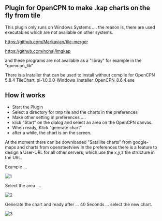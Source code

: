 Plugin for OpenCPN to make .kap charts on the fly from tile
-----------------------------------------------------------
This plugin only runs on Windows Systems ....
the reason is, there are used executables which are not available on other systems.

https://github.com/Markavian/tile-merger

https://github.com/nohal/imgkap

and these programs are not available as a "libray"  for example in the "opencpn_lib"

There is a Installer that can be used to install without compile for OpenCPN 5.8.4
TileChart_pi-1.0.0.0-Windows_Installer_OpenCPN_8.6.4.exe

How it works
------------
- Start the Plugin
- Select a directory for tmp tile and the charts in the preferences
- Make other setting in preferences ....
- klick "Start" on the dialog and select an area on the OpenCPN canvas.
- When ready, Klick "gererate chart"
- after a while, the chart is on the screen.

At the moment there can be downloaded "Satallite charts" from google-maps and charts from opensteetview
In the preferences there is a feature to design a User-URL for all other servers, which use the 
x,y,z  tile structure in the URL.

Example ...

![1](https://github.com/BerndCirotzki/TileChart_pi/assets/32094108/121e8567-121b-4612-bd7a-fe39ed191846)


Select the area ....

![2](https://github.com/BerndCirotzki/TileChart_pi/assets/32094108/01f563b8-d9df-4984-8248-4769b36bac7e)

Generate the chart and ready after ... 40 Seconds ... select the new chart.

![3](https://github.com/BerndCirotzki/TileChart_pi/assets/32094108/8998ddc2-fbd8-42a8-8e18-5c11d9e96038)


